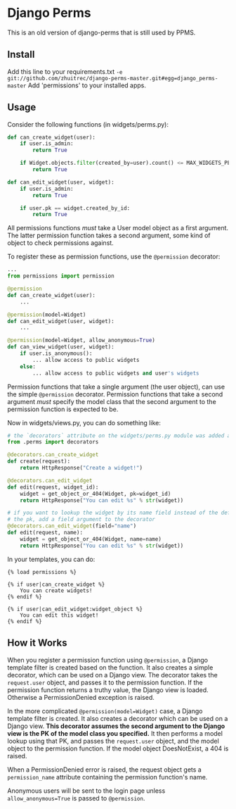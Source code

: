 # Django Perms
This is an old version of django-perms that is still used by PPMS.

## Install

Add this line to your requirements.txt
`-e git://github.com/zhuitrec/django-perms-master.git#egg=django_perms-master`
Add 'permissions' to your installed apps.

## Usage

Consider the following functions (in widgets/perms.py):

```python
def can_create_widget(user):
    if user.is_admin:
        return True

    if Widget.objects.filter(created_by=user).count() <= MAX_WIDGETS_PER_USER:
        return True

def can_edit_widget(user, widget):
    if user.is_admin:
        return True

    if user.pk == widget.created_by_id:
        return True
```

All permissions functions *must* take a User model object as a first argument. The latter permission function takes a second argument, some kind of object to check permissions against.

To register these as permission functions, use the `@permission` decorator:

```python
...
from permissions import permission

@permission
def can_create_widget(user):
    ...

@permission(model=Widget)
def can_edit_widget(user, widget):
    ...

@permission(model=Widget, allow_anonymous=True)
def can_view_widget(user, widget):
    if user.is_anonymous():
        ... allow access to public widgets
    else:
        ... allow access to public widgets and user's widgets
```

Permission functions that take a single argument (the user object), can use the simple `@permission` decorator. Permission functions that take a second argument *must* specify the model class that the second argument to the permission function is expected to be.

Now in widgets/views.py, you can do something like:

```python
# the `decorators` attribute on the widgets/perms.py module was added at runtime by the permissions app
from .perms import decorators

@decorators.can_create_widget
def create(request):
    return HttpResponse("Create a widget!")

@decorators.can_edit_widget
def edit(request, widget_id):
    widget = get_object_or_404(Widget, pk=widget_id)
    return HttpResponse("You can edit %s" % str(widget))

# if you want to lookup the widget by its name field instead of the default,
# the pk, add a field argument to the decorator
@decorators.can_edit_widget(field="name")
def edit(request, name):
    widget = get_object_or_404(Widget, name=name)
    return HttpResponse("You can edit %s" % str(widget))
```

In your templates, you can do:

```django
{% load permissions %}

{% if user|can_create_widget %}
    You can create widgets!
{% endif %}

{% if user|can_edit_widget:widget_object %}
    You can edit this widget!
{% endif %}
```


## How it Works

When you register a permission function using `@permission`, a Django template filter is created based on the function. It also creates a simple decorator, which can be used on a Django view. The decorator takes the `request.user` object, and passes it to the permission function. If the permission function returns a truthy value, the Django view is loaded. Otherwise a PermissionDenied exception is raised.

In the more complicated `@permission(model=Widget)` case, a Django template filter is created. It also creates a decorator which can be used on a Django view. **This decorator assumes the second argument to the Django view is the PK of the model class you specified.** It then performs a model lookup using that PK, and passes the `request.user` object, and the model object to the permission function. If the model object DoesNotExist, a 404 is raised.

When a PermissionDenied error is raised, the request object gets a `permission_name` attribute containing the permission function's name.

Anonymous users will be sent to the login page unless `allow_anonymous=True` is passed to `@permission`.
